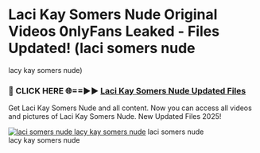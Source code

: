 # Laci Kay Somers Nude Original Videos 0nlyFans Leaked - Files Updated! (laci somers nude<br>
lacy kay somers nude)

<h3>🔴 CLICK HERE 🌐==►► <a href="https://tinyurl.com/2p9ay9w9" rel="nofollow">Laci Kay Somers Nude Updated Files</a></h3>

Get Laci Kay Somers Nude and all content. Now you can access all videos and pictures of Laci Kay Somers Nude. New Updated Files 2025!

[![laci somers nude<br>
lacy kay somers nude](https://i.imgur.com/KQgVmj3.gif)](https://tinyurl.com/2p9ay9w9)
laci somers nude<br>
lacy kay somers nude
